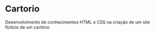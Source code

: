 # Cartorio
Desenvolvimento de conhecimentos HTML e CSS na criação de um site fictício de um cartório
